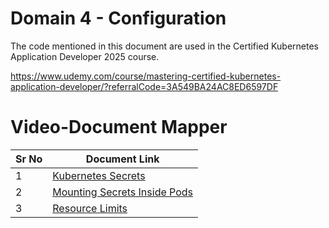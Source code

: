# Domain 4 - Configuration

The code mentioned in this document are used in the Certified Kubernetes Application Developer 2025 course.

https://www.udemy.com/course/mastering-certified-kubernetes-application-developer/?referralCode=3A549BA24AC8ED6597DF


# Video-Document Mapper

| Sr No | Document Link |
| ------ | ------ |
| 1 | [Kubernetes Secrets][PlDa] |
| 2 | [Mounting Secrets Inside Pods][PlDb] |
| 3 | [Resource Limits][PlDc]





   [PlDa]: <./secret-data.md>
   [PlDb]: <./mounting-secrets.md>
   [PlDc]: <./request-limits.yaml>
